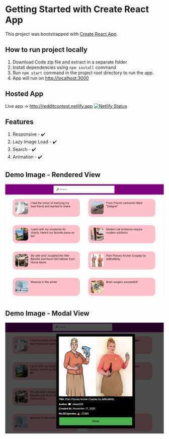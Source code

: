 # Getting Started with Create React App

This project was bootstrapped with [Create React App](https://github.com/facebook/create-react-app).

## How to run project locally

1. Download Code zip file and extract in a separate folder
2. Install dependencies using `npm install` command
3. Run `npm start` command in the project root directory to run the app.
4. App will run on [http://localhost:3000](http://localhost:3000)

## Hosted App

Live app -> http://redditcontest.netlify.app [![Netlify Status](https://api.netlify.com/api/v1/badges/818f850a-2acb-48bd-b323-bf809536f57d/deploy-status)](https://app.netlify.com/sites/redditcontest/deploys)

## Features

1. Responsive - ✔️
2. Lazy Image Load - ✔️
3. Search - ✔️
4. Animation - ✔️


## Demo Image - Rendered View

<img src='public/snap1.JPG' raw=true alt='assignment demo 1'/>

## Demo Image - Modal View

<img src='public/snap2.JPG' raw=true alt='assignment demo'/>

